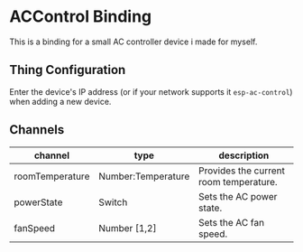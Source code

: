 # ACControl Binding

This is a binding for a small AC controller device i made for myself.



## Thing Configuration

Enter the device's IP address (or if your network supports it `esp-ac-control`) when adding a new device.

## Channels

| channel  | type   | description                  |
|----------|--------|------------------------------|
| roomTemperature  | Number:Temperature | Provides the current room temperature. |
| powerState | Switch | Sets the AC power state. |
| fanSpeed | Number [1,2] | Sets the AC fan speed. |

